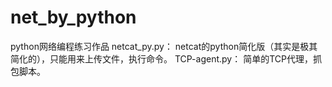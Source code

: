 # net_by_python
python网络编程练习作品
netcat_py.py：
    netcat的python简化版（其实是极其简化的），只能用来上传文件，执行命令。
TCP-agent.py：
    简单的TCP代理，抓包脚本。
